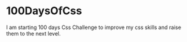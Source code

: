 # 100DaysOfCss
I am starting 100 days Css Challenge to improve my css skills and raise them to the next level. 
